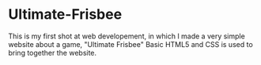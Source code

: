 # Ultimate-Frisbee
This is my first shot at web developement, in which I made a very simple website about a game, "Ultimate Frisbee"
Basic HTML5 and CSS is used to bring together the website. 
